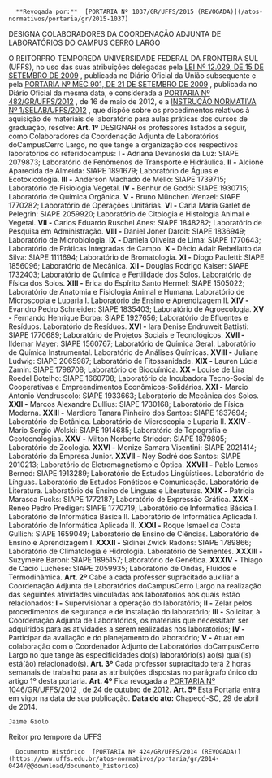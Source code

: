       **Revogada por:**  [PORTARIA Nº 1037/GR/UFFS/2015 (REVOGADA)](/atos-normativos/portaria/gr/2015-1037) 

   DESIGNA COLABORADORES DA COORDENAÇÃO ADJUNTA DE LABORATÓRIOS DO CAMPUS CERRO LARGO  

 O REITORPRO TEMPOREDA UNIVERSIDADE FEDERAL DA FRONTEIRA SUL (UFFS), no uso das suas atribuições delegadas pela [LEI Nº 12.029, DE 15 DE SETEMBRO DE 2009](http://www.planalto.gov.br/ccivil_03/_ato2007-2010/2009/Lei/L12029.htm)  , publicada no Diário Oficial da União subsequente e pela [PORTARIA Nº MEC 901, DE 21 DE SETEMBRO DE 2009](http://portal.mec.gov.br/dmdocuments/port901.pdf)  , publicada no Diário Oficial da mesma data, e considerada a [PORTARIA Nº 482/GR/UFFS/2012](https://www.uffs.edu.br/atos-normativos/portaria/gr/2012-0482)  , de 16 de maio de 2012, e a [INSTRUÇÃO NORMATIVA Nº 1/SELAB/UFFS/2012](https://www.uffs.edu.br/atos-normativos/instrucao-normativa/selab/2012-0001)  , que dispõe sobre os procedimentos relativos à aquisição de materiais de laboratório para aulas práticas dos cursos de graduação, resolve:     **Art. 1º** DESIGNAR os professores listados a seguir, como Colaboradores da Coordenação Adjunta de Laboratórios doCampusCerro Largo, no que tange a organização dos respectivos laboratórios do referidocampus:   **I -** Adriana Devanoski da Luz: SIAPE 2079873; Laboratório de Fenômenos de Transporte e Hidráulica.   **II -** Alcione Aparecida de Almeida: SIAPE 1891679; Laboratório de Águas e Ecotoxicologia.   **III -** Anderson Machado de Mello: SIAPE 1739715; Laboratório de Fisiologia Vegetal.   **IV -** Benhur de Godói: SIAPE 1930715; Laboratório de Química Orgânica.   **V -** Bruno München Wenzel: SIAPE 1770282; Laboratório de Operações Unitárias.   **VI -** Carla Maria Garlet de Pelegrin: SIAPE 2059920; Laboratório de Citologia e Histologia Animal e Vegetal.   **VII -** Carlos Eduardo Ruschel Anes: SIAPE 1848282; Laboratório de Pesquisa em Administração.   **VIII -** Daniel Joner Daroit: SIAPE 1836949; Laboratório de Microbiologia.   **IX -** Daniela Oliveira de Lima: SIAPE 1770643; Laboratório de Práticas Integradas de Campo.   **X -** Décio Adair Rebellatto da Silva: SIAPE 1111694; Laboratório de Bromatologia.   **XI -** Diogo Pauletti: SIAPE 1856096; Laboratório de Mecânica.   **XII -** Douglas Rodrigo Kaiser: SIAPE 1732403; Laboratório de Química e Fertilidade dos Solos. Laboratório de Física dos Solos.   **XIII -** Erica do Espírito Santo Hermel: SIAPE 1505022; Laboratório de Anatomia e Fisiologia Animal e Humana. Laboratório de Microscopia e Luparia I. Laboratório de Ensino e Aprendizagem II.   **XIV -** Evandro Pedro Schneider: SIAPE 1835403; Laboratório de Agroecologia.   **XV -** Fernando Henrique Borba: SIAPE 1927656; Laboratório de Efluentes e Resíduos. Laboratório de Resíduos.   **XVI -** Iara Denise Endruweit Battisti: SIAPE 1770689; Laboratório de Projetos Sociais e Tecnológicos.   **XVII -** Ildemar Mayer: SIAPE 1560767; Laboratório de Química Geral. Laboratório de Química Instrumental. Laboratório de Análises Químicas.   **XVIII -** Juliane Ludwig: SIAPE 2065987; Laboratório de Fitossanidade.   **XIX -** Lauren Lúcia Zamin: SIAPE 1798708; Laboratório de Bioquímica.   **XX -** Louise de Lira Roedel Botelho: SIAPE 1660708; Laboratório da Incubadora Tecno-Social de Cooperativas e Empreendimentos Econômicos-Solidários.   **XXI -** Marcio Antonio Vendruscolo: SIAPE 1933663; Laboratório de Mecânica dos Solos.   **XXII -** Marcos Alexandre Dullius: SIAPE 1730168; Laboratório de Física Moderna.   **XXIII -** Mardiore Tanara Pinheiro dos Santos: SIAPE 1837694; Laboratório de Botânica. Laboratório de Microscopia e Luparia II.   **XXIV -** Mario Sergio Wolski: SIAPE 1914685; Laboratório de Topografia e Geotecnologias.   **XXV -** Milton Norberto Strieder: SIAPE 1879805; Laboratório de Zoologia.   **XXVI -** Monize Samara Visentini: SIAPE 2021414; Laboratório da Empresa Junior.   **XXVII -** Ney Sodré dos Santos: SIAPE 2010213; Laboratório de Eletromagnetismo e Óptica.   **XXVIII -** Pablo Lemos Berned: SIAPE 1913289; Laboratório de Estudos Lingüísticos. Laboratório de Línguas. Laboratório de Estudos Fonéticos e Comunicação. Laboratório de Literatura. Laboratório de Ensino de Línguas e Literaturas.   **XXIX -** Patrícia Marasca Fucks: SIAPE 1772187; Laboratório de Expressão Gráfica.   **XXX -** Reneo Pedro Prediger: SIAPE 1770719; Laboratório de Informática Básica I. Laboratório de Informática Básica II. Laboratório de Informática Aplicada I. Laboratório de Informática Aplicada II.   **XXXI -** Roque Ismael da Costa Gullich: SIAPE 1659049; Laboratório de Ensino de Ciências. Laboratório de Ensino e Aprendizagem I.   **XXXII -** Sidinei Zwick Radons: SIAPE 1789866; Laboratório de Climatologia e Hidrologia. Laboratório de Sementes.   **XXXIII -** Suzymeire Baroni: SIAPE 1895157; Laboratório de Genética.   **XXXIV -** Thiago de Cacio Luchese: SIAPE 2059935; Laboratório de Ondas, Fluidos e Termodinâmica.     **Art. 2º** Cabe a cada professor supracitado auxiliar a Coordenação Adjunta de Laboratórios doCampusCerro Largo na realização das seguintes atividades vinculadas aos laboratórios aos quais estão relacionados:   **I -** Supervisionar a operação do laboratório;   **II -** Zelar pelos procedimentos de segurança e de instalação do laboratório;   **III -** Solicitar, à Coordenação Adjunta de Laboratórios, os materiais que necessitam ser adquiridos para as atividades a serem realizadas nos laboratórios;   **IV -** Participar da avaliação e do planejamento do laboratório;   **V -** Atuar em colaboração com o Coordenador Adjunto de Laboratórios doCampusCerro Largo no que tange às especificidades do(s) laboratório(s) ao(s) qual(is) está(ão) relacionado(s).     **Art. 3º** Cada professor supracitado terá 2 horas semanais de trabalho para as atribuições dispostas no parágrafo único do artigo 1º desta portaria.     **Art. 4º** Fica revogada a [PORTARIA Nº 1046/GR/UFFS/2012](https://www.uffs.edu.br/atos-normativos/portaria/gr/2012-1046)  , de 24 de outubro de 2012.     **Art. 5º** Esta Portaria entra em vigor na data de sua publicação.       **Data do ato:** Chapecó-SC, 29 de abril de 2014.   
 

    Jaime Giolo   
 Reitor pro tempore da UFFS 

      Documento Histórico  [PORTARIA Nº 424/GR/UFFS/2014 (REVOGADA)](https://www.uffs.edu.br/atos-normativos/portaria/gr/2014-0424/@@download/documento_historico)     
      
